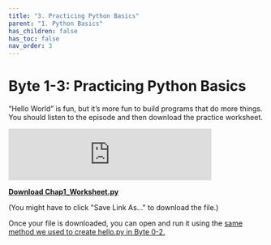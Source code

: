 ```yaml
---
title: "3. Practicing Python Basics"
parent: "1. Python Basics"
has_children: false
has_toc: false
nav_order: 3
---
```


# Byte 1-3: Practicing Python Basics

“Hello World” is fun, but it’s more fun to build programs that do more things. You should listen to the episode and then download the practice worksheet.

<iframe src="https://anchor.fm/bytesizecs/embed/episodes/1-3-Practicing-Python-Basics-eu5ito" height="102px" width="400px" frameborder="0" scrolling="no"></iframe>

**[Download Chap1_Worksheet.py](Chap1_Worksheet.py)**

(You might have to click "Save Link As..." to download the file.)

Once your file is downloaded, you can open and run it using the [same method we used to create hello.py in Byte 0-2.](https://learncswith.us/chapters/0-Introduction/2-HelloPython.html)
